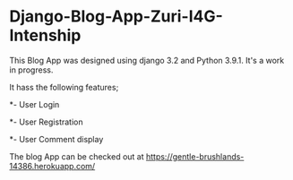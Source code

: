 # Django-Blog-App-Zuri-I4G-Intenship

This Blog App was designed using django 3.2 and Python 3.9.1. It's a work in progress.

It hass the following features;

*- User Login

*- User Registration

*- User Comment display

The blog App can be checked out at https://gentle-brushlands-14386.herokuapp.com/
